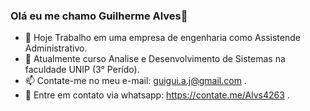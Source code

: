### Olá eu me chamo Guilherme Alves👋

- 🔭 Hoje Trabalho em uma empresa de engenharia como Assistende Administrativo.
- 🌱 Atualmente curso Analise e Desenvolvimento de Sistemas na faculdade UNIP (3° Perído).
- 📫 Contate-me no meu e-mail: guigui.a.j@gmail.com .
- 📱 Entre em contato via whatsapp: https://contate.me/Alvs4263 .
